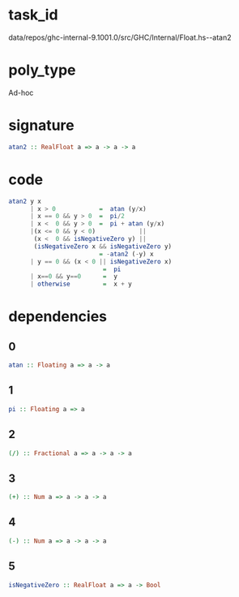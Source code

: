 
# task_id
data/repos/ghc-internal-9.1001.0/src/GHC/Internal/Float.hs--atan2

# poly_type
Ad-hoc

# signature
```haskell
atan2 :: RealFloat a => a -> a -> a
```   

# code
```haskell
atan2 y x
      | x > 0            =  atan (y/x)
      | x == 0 && y > 0  =  pi/2
      | x <  0 && y > 0  =  pi + atan (y/x)
      |(x <= 0 && y < 0)            ||
       (x <  0 && isNegativeZero y) ||
       (isNegativeZero x && isNegativeZero y)
                         = -atan2 (-y) x
      | y == 0 && (x < 0 || isNegativeZero x)
                          =  pi    
      | x==0 && y==0      =  y     
      | otherwise         =  x + y
```

# dependencies
## 0
```haskell
atan :: Floating a => a -> a
```
## 1
```haskell
pi :: Floating a => a
```
## 2
```haskell
(/) :: Fractional a => a -> a -> a
```
## 3
```haskell
(+) :: Num a => a -> a -> a
```
## 4
```haskell
(-) :: Num a => a -> a -> a
```
## 5
```haskell
isNegativeZero :: RealFloat a => a -> Bool
```